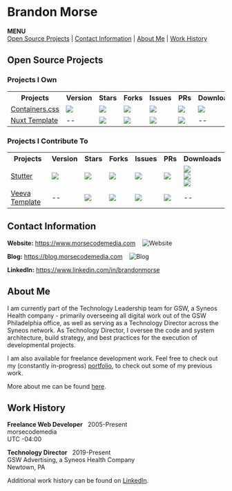 # Brandon Morse
<!--ts-->
**MENU** <br>
[Open Source Projects](#open-source-projects) | [Contact Information](#contact-information) | [About Me](#about-me) | [Work History](#work-history)
<!--te-->
## Open Source Projects
### Projects I Own
<table>
  <tr>
    <th>Projects</th>
    <th>Version</th>
    <th>Stars</th>
    <th>Forks</th>
    <th>Issues</th>
    <th>PRs</th>
    <th>Downloads</th>
  <tr>
  <tr>
    <td>
      <a href="https://github.com/morsecodemedia/containers.css">Containers.css</a>
    </td>
    <td>
      <img src="https://img.shields.io/npm/v/@morsecodemedia/containers.css" />
    </td>
    <td>
      <img src="https://img.shields.io/github/stars/morsecodemedia/containers.css" />
    </td>
    <td>
      <img src="https://img.shields.io/github/forks/morsecodemedia/containers.css" />
    </td>
    <td>
      <img src="https://img.shields.io/github/issues/morsecodemedia/containers.css" />
    </td>
    <td>
      <img src="https://img.shields.io/github/issues-pr/morsecodemedia/containers.css" />
    </td>
    <td>
      <img src="https://img.shields.io/npm/dt/@morsecodemedia/containers.css" />
    </td>
  </tr>
  <tr>
    <td>
      <a href="https://github.com/morsecodemedia/nuxt-template">Nuxt Template</a>
    </td>
    <td>
      --
    </td>
    <td>
      <img src="https://img.shields.io/github/stars/morsecodemedia/nuxt-template" />
    </td>
    <td>
      <img src="https://img.shields.io/github/forks/morsecodemedia/nuxt-template" />
    </td>
    <td>
      <img src="https://img.shields.io/github/issues/morsecodemedia/nuxt-template" />
    </td>
    <td>
      <img src="https://img.shields.io/github/issues-pr/morsecodemedia/nuxt-template" />
    </td>
    <td>
      --
    </td>
  </tr>
</table>

### Projects I Contribute To
<table>
  <tr>
    <th>Projects</th>
    <th>Version</th>
    <th>Stars</th>
    <th>Forks</th>
    <th>Issues</th>
    <th>PRs</th>
    <th>Downloads</th>
  <tr>
  <tr>
    <td>
      <a href="https://github.com/jamestomasino/stutter">Stutter</a>
    </td>
    <td>
      <img src="https://img.shields.io/github/v/release/jamestomasino/stutter" />
    </td>
    <td>
      <img src="https://img.shields.io/github/stars/jamestomasino/stutter" />
    </td>
    <td>
      <img src="https://img.shields.io/github/forks/jamestomasino/stutter" />
    </td>
    <td>
      <img src="https://img.shields.io/github/issues/jamestomasino/stutter" />
    </td>
    <td>
      <img src="https://img.shields.io/github/issues-pr/jamestomasino/stutter" />
    </td>
    <td>
      <a href="https://addons.mozilla.org/en-US/firefox/addon/stutter/">
        <img src="https://img.shields.io/badge/Firefox-Get%20Extension!-orange.svg?style=popout&logo=firefox)" />
      </a>
      <br>
      <a href="https://chrome.google.com/webstore/detail/stutter/fbapmaboedchhgjolcnpfgoanbfajchl">
        <img src="https://img.shields.io/badge/Chrome-Get%20Extension!-green.svg?style=popout&logo=google-chrome" />
      </a>
      <br>
      <a href="https://microsoftedge.microsoft.com/addons/detail/stutter/aonlnjdopgkofbgipdnfdclfpaindajj">
        <img src="https://img.shields.io/badge/Edge-Get%20Extension!-lightgrey.svg?style=popout&logo=microsoft-edge" />
      </a>
    </td>
  </tr>
  <tr>
    <td>
      <a href="https://github.com/jamestomasino/veeva-template">Veeva Template</a>
    </td>
    <td>
      --
    </td>
    <td>
      <img src="https://img.shields.io/github/stars/jamestomasino/veeva-template" />
    </td>
    <td>
      <img src="https://img.shields.io/github/forks/jamestomasino/veeva-template" />
    </td>
    <td>
      <img src="https://img.shields.io/github/issues/jamestomasino/veeva-template" />
    </td>
    <td>
      <img src="https://img.shields.io/github/issues-pr/jamestomasino/veeva-template" />
    </td>
    <td>
      --
    </td>
  </tr>
<table>

## Contact Information
**Website:** https://www.morsecodemedia.com &nbsp;&nbsp; ![Website](https://img.shields.io/website/https/morsecodemedia.com.svg)

**Blog:** https://blog.morsecodemedia.com &nbsp;&nbsp; ![Blog](https://img.shields.io/website/https/blog.morsecodemedia.com.svg)

**LinkedIn:** https://www.linkedin.com/in/brandonmorse

## About Me

I am currently part of the Technology Leadership team for GSW, a Syneos Health company - primarily overseeing all digital work out of the GSW Philadelphia office, as well as serving as a Technology Director across the Syneos network. As Technology Director, I oversee the code and system architecture, build strategy, and best practices for the execution of developmental projects.

I am also available for freelance development work. Feel free to check out my (constantly in-progress) [portfolio](https://www.morsecodemedia.com), to check out some of my previous work.

More about me can be found [here](https://www.morsecodemedia.com/about).

## Work History

**Freelance Web Developer** &nbsp; 2005-Present<br>
morsecodemedia<br>
UTC -04:00

**Technology Director** &nbsp; 2019-Present<br>
GSW Advertising, a Syneos Health Company<br>
Newtown, PA

Additional work history can be found on [LinkedIn](https://www.linkedin.com/in/brandonmorse).
